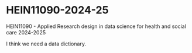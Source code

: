 # HEIN11090-2024-25

HEIN11090 - Applied Research design in data science for health and social care 2024-2025

I think we need a data dictionary.
